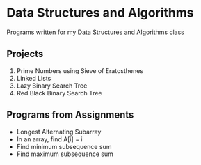 # Data Structures and Algorithms
Programs written for my Data Structures and Algorithms class

## Projects
1. Prime Numbers using Sieve of Eratosthenes
2. Linked Lists
3. Lazy Binary Search Tree
4. Red Black Binary Search Tree

## Programs from Assignments
* Longest Alternating Subarray
* In an array, find A[i] = i
* Find minimum subsequence sum
* Find maximum subsequence sum
